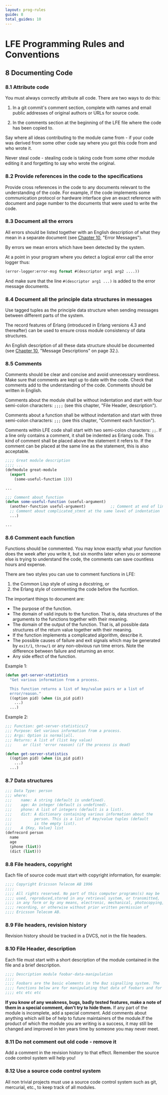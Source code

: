 ```yaml
---
layout: prog-rules
guide: 8
total_guides: 10
---
```

# LFE Programming Rules and Conventions

## 8 Documenting Code

### 8.1 Attribute code

You must always correctly attribute all code. There are two ways to do this:

1. In a git commit's comment section, complete with names and email
   public addresses of original authors or URLs for source code.

1. In the comments section at the beginning of the LFE file where the code 
   has been copied to.

Say where all ideas contributing to the module came from - if your code was 
derived from some other code say where you got this code from and who wrote 
it.

Never steal code - stealing code is taking code from some other module 
editing it and forgetting to say who wrote the original.

### 8.2 Provide references in the code to the specifications

Provide cross references in the code to any documents relevant to the 
understanding of the code. For example, if the code implements some 
communication protocol or hardware interface give an exact reference with 
document and page number to the documents that were used to write the code.

### 8.3 Document all the errors

All errors should be listed together with an English description of what 
they mean in a separate document (see
<a href="http://lfe.github.io/prog-rules/10.html">Chapter 10</a>, "Error 
Messages").

By errors we mean errors which have been detected by the system.

At a point in your program where you detect a logical error call the error 
logger thus:

```cl
(error-logger:error-msg format #(descriptor arg1 arg2 ....))
```

And make sure that the line ``#(descriptor arg1 ...)`` is added to the error 
message documents.

### 8.4 Document all the principle data structures in messages

Use tagged tuples as the principle data structure when sending messages 
between different parts of the system.

The record features of Erlang (introduced in Erlang versions 4.3 and 
thereafter) can be used to ensure cross module consistency of data 
structures.

An English description of all these data structure should be documented (see
<a href="http://lfe.github.io/prog-rules/10.html">Chapter 10</a>, 
"Message Descriptions" on page 32.).

### 8.5 Comments

Comments should be clear and concise and avoid unnecessary wordiness. Make 
sure that comments are kept up to date with the code. Check that comments 
add to the understanding of the code. Comments should be written in English.

Comments about the module shall be without indentation and start with four 
semi-colon characters: ``;;;;`` (see this chapter, "File Header, 
description").

Comments about a function shall be without indentation and start with three 
semi-colon characters: ``;;;`` (see this chapter, "Comment each function").

Comments within LFE code shall start with two semi-colon characters: ``;;``. 
If a line only contains a comment, it shall be indented as Erlang code. This 
kind of comment shall be placed above the statement it refers to. If the 
comment can be placed at the same line as the statement, this is also
acceptable.

```cl
;;;; Great module description
;;;; ...
(defmodule great-module
  (export
    (some-useful-function 1)))

...

;;; Comment about function
(defun some-useful-function (useful-argument)
  (another-function useful-argument)           ;; Comment at end of line
  ;; Comment about complicated_stmnt at the same level of indentation
  ...)

...
```

### 8.6 Comment each function

Functions should be commented. You may know exactly what your function does
the week after you write it, but six months later when you or someone else
is trying to understand the code, the comments can save countless hours
and expense.

There are two styles you can use to comment functions in LFE:

1. the Common Lisp style of using a docstring, or
1. the Erlang style of commenting the code before the fucntion.

The important things to document are:

* The purpose of the function. 
* The domain of valid inputs to the function. That is, data structures of 
  the arguments to the functions together with their meaning. 
* The domain of the output of the function. That is, all possible data 
  structures of the return value together with their meaning. 
* If the function implements a complicated algorithm, describe it. 
* The possible causes of failure and exit signals which may be generated by
  ``exit/1``, ``throw/1`` or any non-obvious run time errors. Note the 
  difference between failure and returning an error. 
* Any side effect of the function. 

Example 1:

```cl
(defun get-server-statistics
  "Get various information from a process.

  This function returns a list of key/value pairs or a list of
  error/reason."
  ((option pid) (when (is_pid pid))
    ...)
  ...)
```

Example 2:

```cl
;;; Function: get-server-statistics/2
;;; Purpose: Get various information from a process.
;;; Args: Option is normal|all.
;;; Returns: A list of (list key value)
;;;     or (list 'error reason) (if the process is dead)

(defun get-server-statistics
  ((option pid) (when (is_pid pid))
    ...)
  ...)
```

### 8.7 Data structures

```cl
;;; Data Type: person
;;; where:
;;;    name: A string (default is undefined).
;;;    age: An integer (default is undefined).
;;;    phone: A list of integers (default is a list).
;;;    dict: A dictionary containing various information about the 
;;;          person. This is a list of key/value tuples (default
;;;          is the empty list).
;;;    A {Key, Value} list 
(defrecord person
  name
  age
  (phone (list))
  (dict (list)))
```

### 8.8 File headers, copyright

Each file of source code must start with copyright information, for example:

```cl
;;;; Copyright Ericsson Telecom AB 1996
;;;;
;;;; All rights reserved. No part of this computer programs(s) may be 
;;;; used, reproduced,stored in any retrieval system, or transmitted,
;;;; in any form or by any means, electronic, mechanical, photocopying,
;;;; recording, or otherwise without prior written permission of 
;;;; Ericsson Telecom AB.
```

### 8.9 File headers, revision history

Revision history should be tracked in a DVCS, not in the file headers.

### 8.10 File Header, description

Each file must start with a short description of the module contained in the 
file and a brief description.

```cl
;;;; Description module foobar-data-manipulation
;;;;
;;;; Foobars are the basic elements in the Baz signalling system. The
;;;; functions below are for manipulating that data of foobars and for
;;;; etc etc etc
```

**If you know of any weakness, bugs, badly tested features, make a note of 
them in a special comment, don't try to hide them.** If any part of the 
module is incomplete, add a special comment. Add comments about anything 
which will be of help to future maintainers of the module.If the product of 
which the module you are writing is a success, it may still be changed and 
improved in ten years time by someone you may never meet.

### 8.11 Do not comment out old code - remove it

Add a comment in the revision history to that effect. Remember the source 
code control system will help you!

### 8.12 Use a source code control system

All non trivial projects must use a source code control system such as git,
mercurial, etc., to keep track of all modules.

